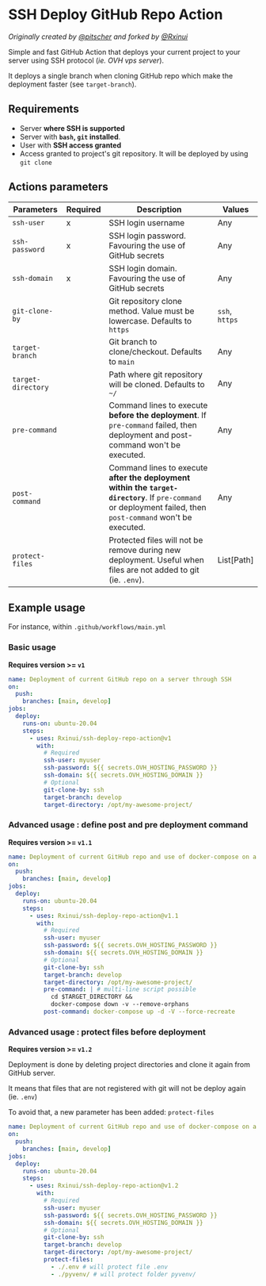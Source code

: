 # SSH Deploy GitHub Repo Action

_Originally created by [@pitscher](https://github.com/pitscher/) and forked by [@Rxinui](https://github.com/Rxinui/)_

Simple and fast GitHub Action that deploys your current project to your server using SSH protocol (_ie. OVH vps server_).

It deploys a single branch when cloning GitHub repo which make the deployment faster (see `target-branch`).

## Requirements

- Server **where SSH is supported**
- Server with **`bash`, `git` installed**.
- User with **SSH access granted**
- Access granted to project's git repository. It will be deployed by using `git clone`

## Actions parameters

| **Parameters**     | **Required** | **Description**                                                                                                                                                | **Values**     |
| ------------------ | ------------ | -------------------------------------------------------------------------------------------------------------------------------------------------------------- | -------------- |
| `ssh-user`         | x            | SSH login username                                                                                                                                             | Any            |
| `ssh-password`     | x            | SSH login password. Favouring the use of GitHub secrets                                                                                                        | Any            |
| `ssh-domain`       | x            | SSH login domain. Favouring the use of GitHub secrets                                                                                                          | Any            |
| `git-clone-by`     |              | Git repository clone method. Value must be lowercase. Defaults to `https`                                                                                      | `ssh`, `https` |
| `target-branch`    |              | Git branch to clone/checkout. Defaults to `main`                                                                                                               | Any            |
| `target-directory` |              | Path where git repository will be cloned. Defaults to `~/`                                                                                                     | Any            |
| `pre-command`      |              | Command lines to execute **before the deployment**. If `pre-command` failed, then deployment and post-command won't be executed.                               | Any            |
| `post-command`     |              | Command lines to execute **after the deployment within the `target-directory`**. If `pre-command` or deployment failed, then `post-command` won't be executed. | Any            |
| `protect-files`    |              | Protected files will not be remove during new deployment. Useful when files are not added to git (ie. `.env`).                                                 | List[Path]     |

## Example usage

For instance, within `.github/workflows/main.yml`

### Basic usage

**Requires version >= `v1`**

```yaml
name: Deployment of current GitHub repo on a server through SSH
on:
  push:
    branches: [main, develop]
jobs:
  deploy:
    runs-on: ubuntu-20.04
    steps:
      - uses: Rxinui/ssh-deploy-repo-action@v1
        with:
          # Required
          ssh-user: myuser
          ssh-password: ${{ secrets.OVH_HOSTING_PASSWORD }}
          ssh-domain: ${{ secrets.OVH_HOSTING_DOMAIN }}
          # Optional
          git-clone-by: ssh
          target-branch: develop
          target-directory: /opt/my-awesome-project/
```

### Advanced usage : define post and pre deployment command

**Requires version >= `v1.1`**

```yaml
name: Deployment of current GitHub repo and use of docker-compose on a server through SSH
on:
  push:
    branches: [main, develop]
jobs:
  deploy:
    runs-on: ubuntu-20.04
    steps:
      - uses: Rxinui/ssh-deploy-repo-action@v1.1
        with:
          # Required
          ssh-user: myuser
          ssh-password: ${{ secrets.OVH_HOSTING_PASSWORD }}
          ssh-domain: ${{ secrets.OVH_HOSTING_DOMAIN }}
          # Optional
          git-clone-by: ssh
          target-branch: develop
          target-directory: /opt/my-awesome-project/
          pre-command: | # multi-line script possible
            cd $TARGET_DIRECTORY && 
            docker-compose down -v --remove-orphans
          post-command: docker-compose up -d -V --force-recreate
```

### Advanced usage : protect files before deployment

**Requires version >= `v1.2`**

Deployment is done by deleting project directories and clone it again from GitHub server.

It means that files that are not registered with git will not be deploy again (ie. `.env`)

To avoid that, a new parameter has been added: `protect-files`

```yaml
name: Deployment of current GitHub repo and use of docker-compose on a server through SSH
on:
  push:
    branches: [main, develop]
jobs:
  deploy:
    runs-on: ubuntu-20.04
    steps:
      - uses: Rxinui/ssh-deploy-repo-action@v1.2
        with:
          # Required
          ssh-user: myuser
          ssh-password: ${{ secrets.OVH_HOSTING_PASSWORD }}
          ssh-domain: ${{ secrets.OVH_HOSTING_DOMAIN }}
          # Optional
          git-clone-by: ssh
          target-branch: develop
          target-directory: /opt/my-awesome-project/
          protect-files:
            - ./.env # will protect file .env
            - ./pyvenv/ # will protect folder pyvenv/
```
